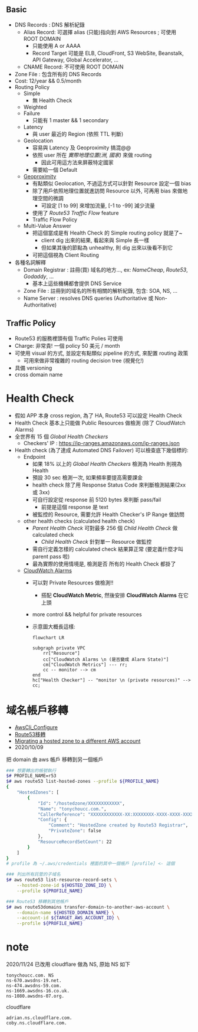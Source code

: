 

## Basic

- DNS Records : DNS 解析紀錄
    - Alias Record: 可選擇 alias (只能)指向到 AWS Resources ; 可使用 ROOT DOMAIN
        - 只能使用 A or AAAA
        - Record Target 可能是 ELB, CloudFront, S3 WebSite, Beanstalk, API Gateway, Global Accelerator, ...
    - CNAME Record: 不可使用 ROOT DOMAIN
- Zone File   : 包含所有的 DNS Records
- Cost: 12/year && 0.5/month
- Routing Policy
    - Simple
        - 無 Health Check
    - Weighted
    - Failure
        - 只能有 1 master && 1 secondary
    - Latency
        - 與 user 最近的 Region (依照 TTL 判斷)
    - Geolocation
        - 容易與 Latency 及 Geoproximity 搞混@@
        - 依照 user 所在 *實際地理位置(洲, 國家)* 來做 routing
            - 因此可用這方法來屏蔽特定國家
        - 需要給一個 Default
    - [Geoproximity](https://docs.aws.amazon.com/Route53/latest/DeveloperGuide/routing-policy-geoproximity.html)
        - 有點類似 Geolocation, 不過這方式可以針對 Resource 設定一個 bias
        - 除了用戶依照地理位置就進訪問 Resource 以外, 可再用 bias 來做地理空間的微調
            - 可設定 [1 to 99] 來增加流量, [-1 to -99] 減少流量
        - 使用了 *Route53 Traffic Flow* feature
        - Traffic Flow Policy
    - Multi-Value Answer
        - 把這個當成是有 Health Check 的 Simple routing policy 就是了~
            - client dig 出來的結果, 看起來與 Simple 長一樣
            - 但如果其後的節點為 unhealthy, 則 dig 出來以後看不到它
        - 可把這個視為 Client Routing
- 各種名詞解釋
    - Domain Registrar : 註冊(買) 域名的地方..., ex: *NameCheap*, *Route53*, *Godaddy*, ...
        - 基本上這些機構都會提供 DNS Service
    - Zone File : 註冊到的域名的所有相關的解析紀錄, 包含: SOA, NS, ...
    - Name Server : resolves DNS queries (Authoritative 或 Non-Authoritative)


## Traffic Policy

- Route53 的服務裡頭有個 Traffic Polies 可使用
- Charge: 非常貴! 一個 policy 50 美元 / month
- 可使用 visual 的方式, 並設定有點類似 pipeline 的方式, 來配置 routing 政策
    - 可用來做非常複雜的 routing decision tree (視覺化!)
- 具備 versioning
- cross domain name


# Health Check

- 假如 APP 本身 cross region, 為了 HA, Route53 可以設定 Health Check
- Health Check 基本上只能做 Public Resources 做檢測 (除了 CloudWatch Alarms)
- 全世界有 15 個 *Global Health Checkers*
    - Checkers' IP : https://ip-ranges.amazonaws.com/ip-ranges.json
- Health check (為了達成 Automated DNS Failover) 可以檢查底下幾個標的:
    - Endpoint
        - 如果 18% 以上的 *Global Health Checkers* 檢測為 Health 則視為 Health
        - 預設 30 sec 檢測一次, 如果頻率要提高需要課金
        - health check 除了用 Response Status Code 來判斷檢測結果(2xx 或 3xx)
        - 可自行設定從 response 前 5120 bytes 來判斷 pass/fail
            - 前提是這個 response 是 text
        - 被監控的 Resource, 需要允許 Health Checker's IP Range 做訪問
    - other health checks (calculated health check)
        - *Parent Health Check* 可對最多 256 個 *Child Health Check* 做 calculated check
            - *Child Health Check* 針對單一 Resource 做監控
        - 需自行定義怎樣的 calculated check 結果算正常 (要定義什麼才叫 parent pass 啦)
        - 最為實際的使用情境是, 檢測是否 所有的 Health Check 都掛了
    - [CloudWatch Alarms](./CloudWatch.md#cloudwatch-alarms)
        - 可以對 Private Resources 做檢測!!
            - 搭配 **CloudWatch Metric**, 然後安排 **CloudWatch Alarms** 在它上頭
        - more control && helpful for private resources
        - 示意圖大概長這樣:

            ```mermaid
            flowchart LR

            subgraph private VPC
                rr["Resource"]
                cc["CloudWatch Alarms \n (是否變成 Alarm State)"]
                cm["CloudWatch Metrics"] --- rr;
                cc -- monitor --> cm
            end
            hc["Health Checker"] -- "monitor \n (private resources)" --> cc;
            ```


# 域名帳戶移轉

- [AwsCli_Configure](https://docs.aws.amazon.com/zh_tw/cli/latest/userguide/cli-configure-files.html)
- [Route53移轉](https://awscli.amazonaws.com/v2/documentation/api/latest/reference/route53domains/transfer-domain-to-another-aws-account.html)
- [Migrating a hosted zone to a different AWS account](https://docs.aws.amazon.com/Route53/latest/DeveloperGuide/hosted-zones-migrating.html#hosted-zones-migrating-install-cli)
- 2020/10/09

把 domain 由 aws 帳戶 移轉到另一個帳戶

```bash
### 想要轉出的帳號執行
$# PROFILE_NAME=r53
$# aws route53 list-hosted-zones --profile ${PROFILE_NAME}
{
    "HostedZones": [
        {
            "Id": "/hostedzone/XXXXXXXXXXXX",
            "Name": "tonychoucc.com.",
            "CallerReference": "XXXXXXXXXXXX-XX:XXXXXXXX-XXXX-XXXX-XXXX-XXXXXXXXXXXX",
            "Config": {
                "Comment": "HostedZone created by Route53 Registrar",
                "PrivateZone": false
            },
            "ResourceRecordSetCount": 22
        }
    ]
}
# profile 為 ~/.aws/credentials 裡面的其中一個帳戶 [profile] <- 這個

### 列出所有託管的子域名
$# aws route53 list-resource-record-sets \
    --hosted-zone-id ${HOSTED_ZONE_ID} \
    --profile ${PROFILE_NAME}

### Route53 移轉到其他帳戶
$# aws route53domains transfer-domain-to-another-aws-account \
    --domain-name ${HOSTED_DOMAIN_NAME} \
    --account-id ${TARGET_AWS_ACCOUNT_ID} \
    --profile ${PROFILE_NAME}
```


# note

2020/11/24 已改用 cloudflare 做為 NS, 原始 NS 如下

```
tonychoucc.com. NS 
ns-670.awsdns-19.net.
ns-474.awsdns-59.com.
ns-1669.awsdns-16.co.uk.
ns-1080.awsdns-07.org.
```

cloudflare

```
adrian.ns.cloudflare.com.
coby.ns.cloudflare.com.
```
